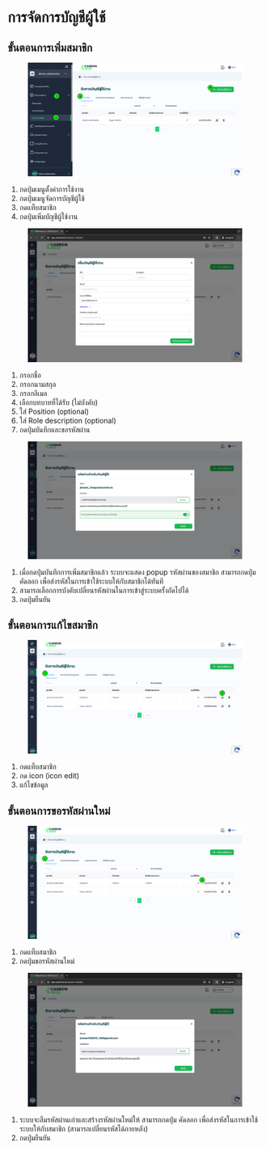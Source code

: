 # การจัดการบัญชีผู้ใช้

## **ขั้นตอนการเพิ่มสมาชิก**

<figure><img src="../../../.gitbook/assets/image.png" alt=""><figcaption></figcaption></figure>

1. กดปุ่มเมนูตั้งค่าการใช้งาน
2. กดปุ่มเมนูจัดการบัญชีผู้ใช้
3. กดแท็บสมาชิก
4. กดปุ่มเพิ่มบัญชีผู้ใช้งาน



<figure><img src="../../../.gitbook/assets/image (1) (1) (1) (1) (1) (1) (1) (1).png" alt=""><figcaption></figcaption></figure>

1. กรอกชื่อ
2. กรอกนามสกุล
3. กรอกอีเมล
4. เลือกบทบาทที่ได้รับ (ไม่บังคับ)
5. ใส่ Position (optional)
6. ใส่ Role description (optional)
7. กดปุ่มบันทึกและขอรหัสผ่าน



<figure><img src="../../../.gitbook/assets/image (1).png" alt=""><figcaption></figcaption></figure>

1. เมื่อกดปุ่มบันทึกการเพิ่มสมาชิกแล้ว ระบบจะแสดง popup รหัสผ่านของสมาชิก สามารถกดปุ่ม คัดลอก เพื่อส่งรหัสในการเข้าใช้ระบบให้กับสมาชิกได้ทันที
2. สามารถเลือกการบังคับเปลี่ยนรหัสผ่านในการเข้าสู่ระบบครั้งถัดไปได้
3. กดปุ่มยืนยัน



## **ขั้นตอนการแก้ไขสมาชิก**

<figure><img src="../../../.gitbook/assets/image (2).png" alt=""><figcaption></figcaption></figure>

1. กดแท็บสมาชิก
2. กด icon (icon edit)
3. แก้ไขข้อมูล



## **ขั้นตอนการขอรหัสผ่านใหม่**

<figure><img src="../../../.gitbook/assets/image (3).png" alt=""><figcaption></figcaption></figure>

1. กดแท็บสมาชิก
2. กดปุ่มขอรหัสผ่านใหม่&#x20;



<figure><img src="../../../.gitbook/assets/image (5) (1) (1) (1).png" alt=""><figcaption></figcaption></figure>

1. ระบบจะลืมรหัสผ่านเก่าและสร้างรหัสผ่านใหม่ให้ สามารถกดปุ่ม คัดลอก เพื่อส่งรหัสในการเข้าใช้ระบบให้กับสมาชิก (สามารถเปลี่ยนรหัสได้ภายหลัง)
2. กดปุ่มยืนยัน
